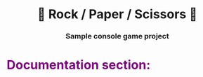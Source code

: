 # <center>🐍 Rock / Paper / Scissors 🐍</center>

<h3><center> Sample console game project </center></h3>

# <p style="color:purple;"> Documentation section: </p>
